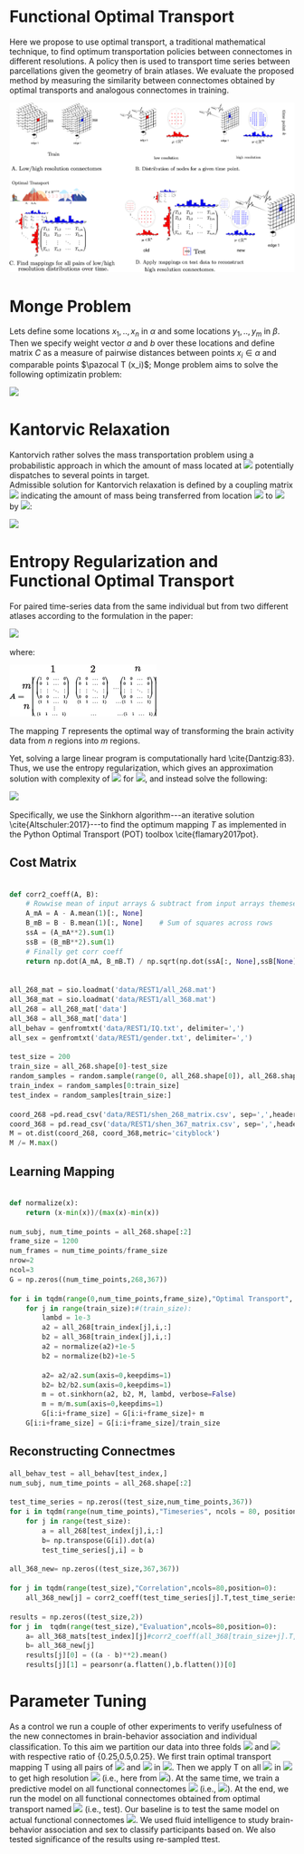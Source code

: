 # Functional Optimal Transport

Here we propose to use optimal transport, a traditional mathematical technique, to find optimum transportation policies between connectomes in different resolutions. A policy then is used to transport time series between parcellations given the geometry of brain atlases.
We evaluate the proposed method by measuring the similarity between connectomes obtained by optimal transports and analogous connectomes in training.

![alt text](fig-1.png)

# Monge Problem
Lets define some locations $x_1,..,x_n$ in $\alpha$ and some locations $y_1,..,y_m$ in $\beta$. Then we specify weight vector $a$ and $b$ over these locations and define matrix $C$ as a measure of pairwise distances between points $x_i \in \alpha$ and comparable points $\pazocal T (x_i)$;
Monge problem aims to solve the following optimizatin problem:

<img src="https://render.githubusercontent.com/render/math?math=\min_{T}\Big\{, \sum_i c(x_i,T(x_i)):T_{\sharp}\alpha =\beta\Big\}">

# Kantorvic Relaxation

Kantorvich rather solves the mass transportation problem using a probabilistic approach in which the amount of mass located at <img src="https://render.githubusercontent.com/render/math?math=x_i"> potentially dispatches to several points in target.  
Admissible solution for Kantorvich relaxation is defined by a coupling matrix <img src="https://render.githubusercontent.com/render/math?math=T\in{R}^{n\times m}"> indicating the amount of mass being transferred from location <img src="https://render.githubusercontent.com/render/math?math=x_i"> to <img src="https://render.githubusercontent.com/render/math?math=y_j"> by <img src="https://render.githubusercontent.com/render/math?math=T_{i,j}">:

<img src="https://render.githubusercontent.com/render/math?math=U(a,b)=\{{T}\in\mathbb{R}^{n\times m}_+:{T}{1}_m =a,{T}^T{1}_n=b\},">

# Entropy Regularization and Functional Optimal Transport

For paired time-series data from the same individual but from two different atlases according to the formulation in the paper:

<img src="https://render.githubusercontent.com/render/math?math=L_c(\mu_t,\nu_t) =\min_{{T}}C^T{T}\textbf{ s.t, }A\underline{{T}}=\begin{bmatrix}\mu_t\\ \nu_t \end{bmatrix}">

where:

![alt text](ot-eq.png)

The mapping ${T}$ represents the optimal way of transforming the brain activity data from $n$ regions into $m$ regions.

 Yet, solving a large linear program is computationally hard \cite{Dantzig:83}.
Thus, we use the  entropy regularization, which gives an approximation solution with complexity of  <img src="https://render.githubusercontent.com/render/math?math=\mathcal{O}(n^2\log (n)\eta^{-3})"> for <img src="https://render.githubusercontent.com/render/math?math=\epsilon =\frac{4\log(n)}{\eta}">, and instead solve the following:

<img src="https://render.githubusercontent.com/render/math?math=L_c(\mu_t,\nu_t) =\min_{{T}}C^T {T} - \epsilon H(T)\textbf{ s.t, } A\underline{{T}}=\begin{bmatrix}\mu_t \\ \nu_t \end{bmatrix}">

 Specifically, we use the Sinkhorn algorithm---an iterative solution \cite{Altschuler:2017}---to find the optimum mapping ${T}$ as implemented in the Python Optimal Transport (POT) toolbox \cite{flamary2017pot}.

## Cost Matrix
```python

def corr2_coeff(A, B):
    # Rowwise mean of input arrays & subtract from input arrays themeselves
    A_mA = A - A.mean(1)[:, None]
    B_mB = B - B.mean(1)[:, None]    # Sum of squares across rows
    ssA = (A_mA**2).sum(1)
    ssB = (B_mB**2).sum(1)
    # Finally get corr coeff
    return np.dot(A_mA, B_mB.T) / np.sqrt(np.dot(ssA[:, None],ssB[None]))


all_268_mat = sio.loadmat('data/REST1/all_268.mat')
all_368_mat = sio.loadmat('data/REST1/all_368.mat')
all_268 = all_268_mat['data']
all_368 = all_368_mat['data']
all_behav = genfromtxt('data/REST1/IQ.txt', delimiter=',')
all_sex = genfromtxt('data/REST1/gender.txt', delimiter=',')

test_size = 200
train_size = all_268.shape[0]-test_size
random_samples = random.sample(range(0, all_268.shape[0]), all_268.shape[0])
train_index = random_samples[0:train_size]
test_index = random_samples[train_size:]

coord_268 =pd.read_csv('data/REST1/shen_268_matrix.csv', sep=',',header=None)
coord_368 = pd.read_csv('data/REST1/shen_367_matrix.csv', sep=',',header=None)
M = ot.dist(coord_268, coord_368,metric='cityblock')
M /= M.max()
```

## Learning Mapping

```python

def normalize(x):
    return (x-min(x))/(max(x)-min(x))
    
num_subj, num_time_points = all_268.shape[:2]
frame_size = 1200
num_frames = num_time_points/frame_size
nrow=2
ncol=3
G = np.zeros((num_time_points,268,367))

for i in tqdm(range(0,num_time_points,frame_size),"Optimal Transport", ncols = 80, position = 0):#range(num_time_points):
    for j in range(train_size):#(train_size):
        lambd = 1e-3
        a2 = all_268[train_index[j],i,:]
        b2 = all_368[train_index[j],i,:]
        a2 = normalize(a2)+1e-5
        b2 = normalize(b2)+1e-5

        a2= a2/a2.sum(axis=0,keepdims=1)
        b2= b2/b2.sum(axis=0,keepdims=1)
        m = ot.sinkhorn(a2, b2, M, lambd, verbose=False)
        m = m/m.sum(axis=0,keepdims=1)
        G[i:i+frame_size] = G[i:i+frame_size]+ m
    G[i:i+frame_size] = G[i:i+frame_size]/train_size
```

## Reconstructing Connectmes

```python
all_behav_test = all_behav[test_index,]
num_subj, num_time_points = all_268.shape[:2]

test_time_series = np.zeros((test_size,num_time_points,367))
for i in tqdm(range(num_time_points),"Timeseries", ncols = 80, position = 0):
    for j in range(test_size):
        a = all_268[test_index[j],i,:]
        b= np.transpose(G[i]).dot(a)
        test_time_series[j,i] = b

all_368_new= np.zeros((test_size,367,367))

for j in tqdm(range(test_size),"Correlation",ncols=80,position=0):
    all_368_new[j] = corr2_coeff(test_time_series[j].T,test_time_series[j].T)
    
results = np.zeros((test_size,2))
for j in  tqdm(range(test_size),"Evaluation",ncols=80,position=0):
    a= all_368_mats[test_index][j]#corr2_coeff(all_368[train_size+j].T,all_368[train_size+j].T)
    b= all_368_new[j]
    results[j][0] = ((a - b)**2).mean()
    results[j][1] = pearsonr(a.flatten(),b.flatten())[0]
```

# Parameter Tuning
As a control we run a couple of other experiments to verify usefulness of the new connectomes in brain-behavior association and individual classification.
To this aim we partition our data into three folds <img src="https://render.githubusercontent.com/render/math?math=g_1, g_2,"> and <img src="https://render.githubusercontent.com/render/math?math=g_3"> with respective ratio of \{0.25,0.5,0.25\}. 
We first train optimal transport mapping  T using all pairs of <img src="https://render.githubusercontent.com/render/math?math=\mu"> and <img src="https://render.githubusercontent.com/render/math?math=\nu"> in <img src="https://render.githubusercontent.com/render/math?math=g_1">. 
Then we apply T on all <img src="https://render.githubusercontent.com/render/math?math=\mu"> in <img src="https://render.githubusercontent.com/render/math?math=g_3"> to get high resolution <img src="https://render.githubusercontent.com/render/math?math=\nu"> (i.e., here from <img src="https://render.githubusercontent.com/render/math?math=268 \rightarrow 368">).
At the same time, we train a predictive model on all functional connectomes <img src="https://render.githubusercontent.com/render/math?math=F_{\nu} in g_2"> (i.e., <img src="https://render.githubusercontent.com/render/math?math=F_{\nu}\in\mathbb{R}^{368\times 368}">). 
At the end, we run the model on all functional connectomes obtained from optimal transport named <img src="https://render.githubusercontent.com/render/math?math=F^{T}_{\nu}\in g_3"> (i.e., test).
Our baseline is to test the same model on actual functional connectomes <img src="https://render.githubusercontent.com/render/math?math=F_{\nu}">.
We used fluid intelligence to study brain-behavior association and sex to classify participants based on.
We also tested significance of the results using re-sampled ttest. 

